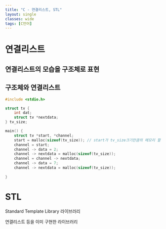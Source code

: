 ```yaml
---
title: "C - 연결리스트, STL"
layout: single
classes: wide
tags: [C언어]
---
```


# 연결리스트

## 연결리스트의 모습을 구조체로 표현

## 구조체와 연결리스트

```cpp
#include <stdio.h>

struct tv {
	int dat;
	struct tv *nextdata;
} tv_size;

main() {
	struct tv *start, *channel;
	start = malloc(sizeof(tv_size)); // start가 tv_size크기만큼의 메모리 할당.첫번째 주소번지 되돌려줌. 
	channel = start;
	channel -> data = 2;
	channel -> nextdata = malloc(sizeof(tv_size));
	channel = channel -> nextdata;
	channel -> data = 7;
	channel -> nextdata = malloc(sizeof(tv_size));
	
}
```
  
# STL  
  
Standard Template Library 라이브러리  
  
연결리스트 등을 이미 구현한 라이브러리  